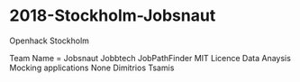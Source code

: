 # 2018-Stockholm-Jobsnaut
Openhack Stockholm

Team Name = Jobsnaut
Jobbtech
JobPathFinder
MIT Licence
Data Anaysis
Mocking applications
None
Dimitrios Tsamis
